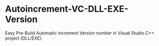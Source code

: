 # Autoincrement-VC-DLL-EXE-Version
Easy Pre-Build Automatic increment Version number in Visual Studio C++ project (DLL/EXE).
